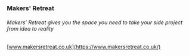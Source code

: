 ### Makers' Retreat

###### Makers’ Retreat gives you the space you need to take your side project from idea to reality

[www.makersretreat.co.uk](https://www.makersretreat.co.uk/)
